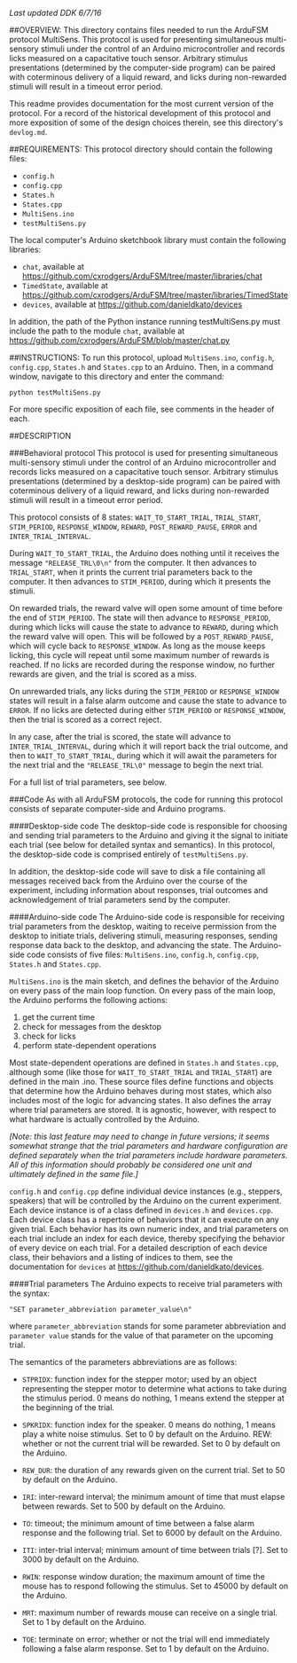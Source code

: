 *Last updated DDK 6/7/16*

##OVERVIEW: 
This directory contains files needed to run the ArduFSM protocol MultiSens. This protocol is used for presenting simultaneous multi-sensory stimuli under the control of an Arduino microcontroller and records licks measured on a capacitative touch sensor. Arbitrary stimulus presentations (determined by the computer-side program) can be paired with coterminous delivery of a liquid reward, and licks during non-rewarded stimuli will result in a timeout error period. 

This readme provides documentation for the most current version of the protocol. For a record of the historical development of this protocol and more exposition of some of the design choices therein, see this directory's `devlog.md`.


##REQUIREMENTS:
This protocol directory should contain the following files:
   * `config.h`
   * `config.cpp`
   * `States.h`
   * `States.cpp`
   * `MultiSens.ino`
   * `testMultiSens.py`
  
The local computer's Arduino sketchbook library must contain the following libraries:
  * `chat`, available at https://github.com/cxrodgers/ArduFSM/tree/master/libraries/chat
  * `TimedState`, available at https://github.com/cxrodgers/ArduFSM/tree/master/libraries/TimedState
  * `devices`, available at https://github.com/danieldkato/devices

In addition, the path of the Python instance running testMultiSens.py must include the path to the module `chat`, available at https://github.com/cxrodgers/ArduFSM/blob/master/chat.py


##INSTRUCTIONS:
To run this protocol, upload `MultiSens.ino`, `config.h`, `config.cpp`, `States.h` and `States.cpp` to an Arduino. Then, in a command window, navigate to this directory and enter the command:

`python testMultiSens.py`

For more specific exposition of each file, see comments in the header of each.


##DESCRIPTION

###Behavioral protocol
This protocol is used for presenting simultaneous multi-sensory stimuli under the control of an Arduino microcontroller and records licks measured on a capacitative touch sensor. Arbitrary stimulus presentations (determined by a desktop-side program) can be paired with coterminous delivery of a liquid reward, and licks during non-rewarded stimuli will result in a timeout error period. 

This protocol consists of 8 states: `WAIT_TO_START_TRIAL`, `TRIAL_START`, `STIM_PERIOD`, `RESPONSE_WINDOW`, `REWARD`, `POST_REWARD_PAUSE`, `ERROR` and `INTER_TRIAL_INTERVAL`. 

During `WAIT_TO_START_TRIAL`, the Arduino does nothing until it receives the message `"RELEASE_TRL\0\n"` from the computer. It then advances to `TRIAL_START`, when it prints the current trial parameters back to the computer. It then advances to `STIM_PERIOD`, during which it presents the stimuli. 
 
On rewarded trials, the reward valve will open some amount of time before the end of `STIM_PERIOD`. The state will then advance to `RESPONSE_PERIOD`, during which licks will cause the state to advance to `REWARD`, during which the reward valve will open. This will be followed by a `POST_REWARD_PAUSE`, which will cycle back to `RESPONSE_WINDOW`. As long as the mouse keeps licking, this cycle will repeat until some maximum number of rewards is reached. If no licks are recorded during the response window, no further rewards are given, and the trial is scored as a miss. 

On unrewarded trials, any licks during the `STIM_PERIOD` or `RESPONSE_WINDOW` states will result in a false alarm outcome and cause the state to advance to `ERROR`. If no licks are detected during either `STIM_PERIOD` or `RESPONSE_WINDOW`, then the trial is scored as a correct reject. 
 
In any case, after the trial is scored, the state will advance to `INTER_TRIAL_INTERVAL`, during which it will report back the trial outcome, and then to `WAIT_TO_START_TRIAL`, during which it will await the parameters for the next trial and the `"RELEASE_TRL\0"` message to begin the next trial.

For a full list of trial parameters, see below. 

###Code
As with all ArduFSM protocols, the code for running this protocol consists of separate computer-side and Arduino programs. 

####Desktop-side code
The desktop-side code is responsible for choosing and sending trial parameters to the Arduino and giving it the signal to initiate each trial (see below for detailed syntax and semantics). In this protocol, the desktop-side code is comprised entirely of `testMultiSens.py`.

In addition, the desktop-side code will save to disk a file containing all messages received back from the Arduino over the course of the experiment, including information about responses, trial outcomes and acknowledgement of trial parameters send by the computer.  

####Arduino-side code
The Arduino-side code is responsible for receiving trial parameters from the desktop, waiting to receive permission from the desktop to initiate trials, delivering stimuli, measuring responses, sending response data back to the desktop, and advancing the state. The Arduino-side code consists of five files: `MultiSens.ino`, `config.h`, `config.cpp`, `States.h` and `States.cpp`. 

`MultiSens.ino` is the main sketch, and defines the behavior of the Arduino on every pass of the main loop function. On every pass of the main loop, the Arduino performs the following actions: 

 1. get the current time 
 2. check for messages from the desktop 
 3. check for licks
 4. perform state-dependent operations

Most state-dependent operations are defined in `States.h` and `States.cpp`, although some (like those for `WAIT_TO_START_TRIAL` and `TRIAL_START`) are defined in the main .ino. These source files define functions and objects that determine how the Arduino behaves during most states, which also includes most of the logic for advancing states. It also defines the array where trial parameters are stored. It is agnostic, however, with respect to what hardware is actually controlled by the Arduino.

*[Note: this last feature may need to change in future versions; it seems somewhat strange that the trial parameters and hardware configuration are defined separately when the trial parameters include hardware parameters. All of this information should probably be considered one unit and ultimately defined in the same file.]*

`config.h` and `config.cpp` define individual device instances (e.g., steppers, speakers) that will be controlled by the Arduino on the current experiment. Each device instance is of a class defined in `devices.h` and `devices.cpp`. Each device class has a repertoire of behaviors that it can execute on any given trial. Each behavior has its own numeric index, and trial parameters on each trial include an index for each device, thereby specifying the behavior of every device on each trial. For a detailed description of each device class, their behaviors and a listing of indices to them, see the documentation for `devices` at https://github.com/danieldkato/devices.         

####Trial parameters
The Arduino expects to receive trial parameters with the syntax:

`"SET parameter_abbreviation parameter_value\n"`

where `parameter_abbreviation` stands for some parameter abbreviation and `parameter value` stands for the value of that parameter on the upcoming trial.

The semantics of the parameters abbreviations are as follows:
 
 * `STPRIDX`: function index for the stepper motor; used by an object representing the stepper motor to determine what actions to take during the stimulus period. 0 means do nothing, 1 means extend the stepper at the beginning of the trial. 

 * `SPKRIDX`: function index for the speaker. 0 means do nothing, 1 means play a white noise stimulus. Set to 0 by default on the Arduino. REW: whether or not the current trial will be rewarded. Set to 0 by default on the Arduino.

 * `REW_DUR`: the duration of any rewards given on the current trial. Set to 50 by default on the Arduino.

 * `IRI`: inter-reward interval; the minimum amount of time that must elapse between rewards. Set to 500 by default on the Arduino. 

 * `TO`: timeout; the minimum amount of time between a false alarm response and the following trial. Set to 6000 by default on the Arduino.

 * `ITI`: inter-trial interval; minimum amount of time between trials [?]. Set to 3000 by default on the Arduino.

 * `RWIN`: response window duration; the maximum amount of time the mouse has to respond following the stimulus. Set to 45000 by default on the Arduino.
 
 * `MRT`: maximum number of rewards mouse can receive on a single trial. Set to 1 by default on the Arduino.

 * `TOE`: terminate on error; whether or not the trial will end immediately following a false alarm response. Set to 1 by default on the Arduino. 

     

         

